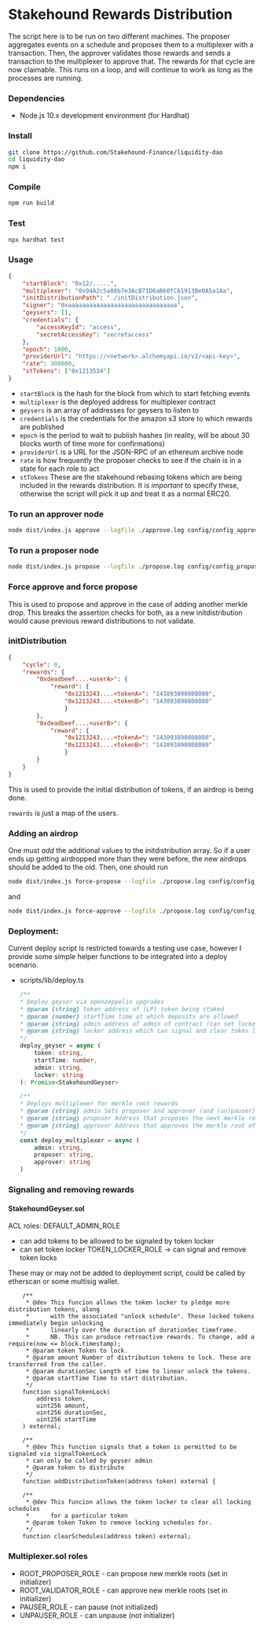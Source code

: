 # Stakehound Rewards Distribution

The script here is to be run on two different machines. The proposer aggregates events on a schedule and proposes them to a multiplexer with a transaction.
Then, the approver validates those rewards and sends a transaction to the multiplexer to approve that. The rewards for that cycle are now claimable.
This runs on a loop, and will continue to work as long as the processes are running.

### Dependencies

-   Node.js 10.x development environment (for Hardhat)

### Install

```bash
git clone https://github.com/Stakehound-Finance/liquidity-dao
cd liquidity-dao
npm i
```

### Compile

```bash
npm run build
```

### Test

```bash
npx hardhat test
```

### Usage

```json
{
    "startBlock": "0x12/.....",
    "multiplexer": "0x94A2c5a08b7e3AcB71D6aB60fC61913Be0A5a1Aa",
    "initDistributionPath": "./initDistribution.json",
    "signer": "0xaaaaaaaaaaaaaaaaaaaaaaaaaaaaaaa",
    "geysers": [],
    "credentials": {
        "accessKeyId": "access",
        "secretAccessKey": "secretaccess"
    },
    "epoch": 1800,
    "providerUrl": "https://<network>.alchemyapi.io/v2/<api-key>",
    "rate": 300000,
    "stTokens": ["0x1213534"]
}
```

- `startBlock` is the hash for the block from which to start fetching events
- `multiplexer` is the deployed address for multiplexer contract
- `geysers` is an array of addresses for geysers to listen to
- `credentials` is the credentials for the amazon s3 store to which rewards are published
- `epoch` is the period to wait to publish hashes (in reality, will be about 30 blocks worth of time more for confirmations)
- `providerUrl` is a URL for the JSON-RPC of an ethereum archive node
- `rate` is how frequently the proposer checks to see if the chain is in a state for each role to act
- `stTokens` These are the stakehound rebasing tokens which are being included in the rewards distribution. It is *important* to specify these, otherwise the script will pick it up and
treat it as a normal ERC20.


### To run an approver node

```bash
node dist/index.js approve --logfile ./approve.log config/config_approver.json
```

### To run a proposer node

```bash
node dist/index.js propose --logfile ./propose.log config/config_proposer.json
```

### Force approve and force propose
This is used to propose and approve in the case of adding another merkle drop. This breaks the assertion checks for both, as a new initdistribution would cause
previous reward distributions to not validate.

### initDistribution

```json
{
    "cycle": 0,
    "rewards": {
        "0xdeadbeef....<userA>": {
            "reward": { 
                "0x1213243....<tokenA>": "143893890808080",
                "0x1213243....<tokenB>": "143893890808080"
                }
        },
        "0xdeadbeef....<userB>": {
            "reward": { 
                "0x1213243....<tokenA>": "143893890808080",
                "0x1213243....<tokenB>": "143893890808080"
                }
        }
    }
}
```

This is used to provide the initial distribution of tokens, if an airdrop is being done.

`rewards` is just a map of the users.


### Adding an airdrop
One must *add* the additional values to the initdistribution array. So if a user ends up getting airdropped more than they were before,
the new airdrops should be added to the old.
Then, one should run

```bash
node dist/index.js force-propose --logfile ./propose.log config/config_proposer.json
```

and

```bash
node dist/index.js force-approve --logfile ./propose.log config/config_proposer.json
```

### Deployment:
Current deploy script is restricted towards a testing use case, however I provide some
simple helper functions to be integrated into a deploy scenario.
- scripts/lib/deploy.ts
    ```ts
    /**
    * Deploy geyser via openzeppelin upgrades
    * @param {string} token address of (LP) token being staked
    * @param {number} startTime time at which deposits are allowed
    * @param {string} admin address of admin of contract (can set locker address)
    * @param {string} locker address which can signal and clear token locks
    */
    deploy_geyser = async (
        token: string,
        startTime: number,
        admin: string,
        locker: string
    ): Promise<StakehoundGeyser>
    ```

    ```ts
    /**
    * Deploys multiplexer for merkle root rewards
    * @param {string} admin Sets proposer and approver (and (un)pauser) roles
    * @param {string} proposer Address that proposes the next merkle root
    * @param {string} approver Address that approves the merkle root of proposer
    */
    const deploy_multiplexer = async (
        admin: string,
        proposer: string,
        approver: string
    )
    ```

### Signaling and removing rewards

#### StakehoundGeyser.sol

ACL roles:
DEFAULT_ADMIN_ROLE
- can add tokens to be allowed to be signaled by token locker
- can set token locker
TOKEN_LOCKER_ROLE -> can signal and remove token locks

These may or may not be added to deployment script, could be called by etherscan or some
multisig wallet.

```sol
    /**
     * @dev This funcion allows the token locker to pledge more distribution tokens, along
     *      with the associated "unlock schedule". These locked tokens immediately begin unlocking
     *      linearly over the duraction of durationSec timeframe.
     *      NB. This can produce retroactive rewards. To change, add a require(now <= block.timestamp);
     * @param token Token to lock.
     * @param amount Number of distribution tokens to lock. These are transferred from the caller.
     * @param durationSec Length of time to linear unlock the tokens.
     * @param startTime Time to start distribution.
     */
    function signalTokenLock(
        address token,
        uint256 amount,
        uint256 durationSec,
        uint256 startTime
    ) external;

    /**
     * @dev This function signals that a token is permitted to be signaled via signalTokenLock
     * can only be called by geyser admin
     * @param token to distribute
     */
    function addDistributionToken(address token) external {

    /**
     * @dev This funcion allows the token locker to clear all locking schedules
     *      for a particular token
     * @param token Token to remove locking schedules for.
     */
    function clearSchedules(address token) external;
```


### Multiplexer.sol roles
- ROOT_PROPOSER_ROLE - can propose new merkle roots (set in initializer)
- ROOT_VALIDATOR_ROLE - can approve new merkle roots (set in initializer)
- PAUSER_ROLE - can pause (not initialized)
- UNPAUSER_ROLE - can unpause (not initializer)
